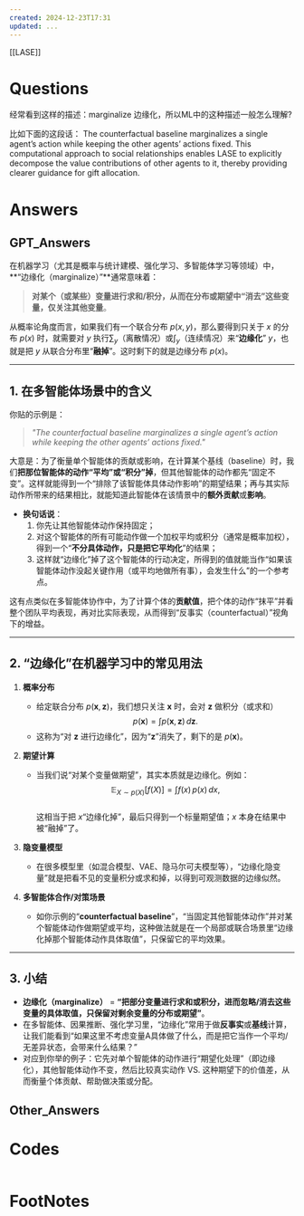 ```yaml
---
created: 2024-12-23T17:31
updated: ...
---
```

[[LASE]]

# Questions
经常看到这样的描述：marginalize 边缘化，所以ML中的这种描述一般怎么理解?

比如下面的这段话：
	The counterfactual baseline marginalizes a single agent’s action while keeping the other agents’ actions fixed. This computational approach to social relationships enables LASE to explicitly decompose the value contributions of other agents to it, thereby providing clearer guidance for gift allocation.
# Answers

## GPT_Answers
在机器学习（尤其是概率与统计建模、强化学习、多智能体学习等领域）中，**“边缘化（marginalize）”**通常意味着：  
> **对某个（或某些）变量进行求和/积分，从而在分布或期望中“消去”这些变量，仅关注其他变量**。  

从概率论角度而言，如果我们有一个联合分布 $p(x,y)$，那么要得到只关于 $x$ 的分布 $p(x)$ 时，就需要对 $y$ 执行$\sum_y$（离散情况）或$\int_y$（连续情况）来“**边缘化**” $y$，也就是把 $y$ 从联合分布里“**融掉**”。这时剩下的就是边缘分布 $p(x)$。  

---

## 1. 在多智能体场景中的含义

你贴的示例是：  
> *"The counterfactual baseline marginalizes a single agent’s action while keeping the other agents’ actions fixed."*  

大意是：为了衡量单个智能体的贡献或影响，在计算某个基线（baseline）时，我们**把那位智能体的动作“平均”或“积分”掉**，但其他智能体的动作都先“固定不变”。这样就能得到一个“排除了该智能体具体动作影响”的期望结果；再与其实际动作所带来的结果相比，就能知道此智能体在该情景中的**额外贡献**或**影响**。

- **换句话说**：  
  1. 你先让其他智能体动作保持固定；  
  2. 对这个智能体的所有可能动作做一个加权平均或积分（通常是概率加权），得到一个“**不分具体动作，只是把它平均化**”的结果；  
  3. 这样就“边缘化”掉了这个智能体的行动决定，所得到的值就能当作“如果该智能体动作没起关键作用（或平均地做所有事），会发生什么”的一个参考点。  

这有点类似在多智能体协作中，为了计算个体的**贡献值**，把个体的动作“抹平”并看整个团队平均表现，再对比实际表现，从而得到“反事实（counterfactual）”视角下的增益。

---

## 2. “边缘化”在机器学习中的常见用法

1. **概率分布**  
   - 给定联合分布 $p(\mathbf{x}, \mathbf{z})$，我们想只关注 $\mathbf{x}$ 时，会对 $\mathbf{z}$ 做积分（或求和）  
     $$p(\mathbf{x}) = \int p(\mathbf{x}, \mathbf{z})\,d\mathbf{z}.$$  
   - 这称为“对 $\mathbf{z}$ 进行边缘化”，因为“$\mathbf{z}$”消失了，剩下的是 $p(\mathbf{x})$。  

2. **期望计算**  
   - 当我们说“对某个变量做期望”，其实本质就是边缘化。例如：  
     $$\mathbb{E}_{X\sim p(X)}[f(X)] 
       = \int f(x)\,p(x)\,dx,$$  
     这相当于把 $x$“边缘化掉”，最后只得到一个标量期望值；$x$ 本身在结果中被“融掉”了。

3. **隐变量模型**  
   - 在很多模型里（如混合模型、VAE、隐马尔可夫模型等），“边缘化隐变量”就是把看不见的变量积分或求和掉，以得到可观测数据的边缘似然。

4. **多智能体合作/对策场景**  
   - 如你示例的“**counterfactual baseline**”，“当固定其他智能体动作”并对某个智能体动作做期望或平均，这种做法就是在一个局部或联合场景里“边缘化掉那个智能体动作具体取值”，只保留它的平均效果。

---

## 3. 小结

- **边缘化（marginalize）** = **“把部分变量进行求和或积分，进而忽略/消去这些变量的具体取值，只保留对剩余变量的分布或期望”**。  
- 在多智能体、因果推断、强化学习里，“边缘化”常用于做**反事实**或**基线**计算，让我们能看到“如果这里不考虑变量A具体做了什么，而是把它当作一个平均/无差异状态，会带来什么结果？”  
- 对应到你举的例子：它先对单个智能体的动作进行“期望化处理”（即边缘化），其他智能体动作不变，然后比较真实动作 VS. 这种期望下的价值差，从而衡量个体贡献、帮助做决策或分配。

## Other_Answers


# Codes

```python

```


# FootNotes
